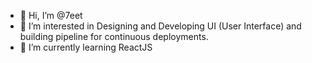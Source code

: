 - 👋 Hi, I’m @7eet
- 👀 I’m interested in Designing and Developing UI (User Interface) and building pipeline for continuous deployments.
- 🌱 I’m currently learning ReactJS

<!---
7eet/7eet is a ✨ special ✨ repository because its `README.md` (this file) appears on your GitHub profile.
You can click the Preview link to take a look at your changes.
--->
